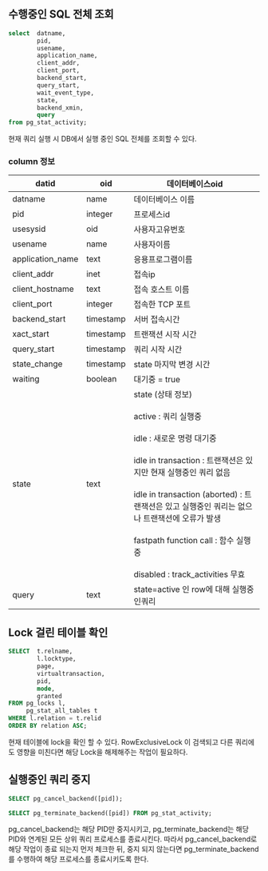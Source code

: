 
## **수행중인 SQL 전체 조회**

```sql
select  datname, 
        pid, 
        usename, 
        application_name, 
        client_addr, 
        client_port, 
        backend_start, 
        query_start, 
        wait_event_type, 
        state, 
        backend_xmin,
        query 
from pg_stat_activity;
```

현재 쿼리 실행 시 DB에서 실행 중인 SQL 전체를 조회할 수 있다.

### column 정보

| datid            | oid       | 데이터베이스oid                                                                                                                                                                                                                                                                 |
| ---------------- | --------- | ------------------------------------------------------------------------------------------------------------------------------------------------------------------------------------------------------------------------------------------------------------------------- |
| datname          | name      | 데이터베이스 이름                                                                                                                                                                                                                                                                 |
| pid              | integer   | 프로세스id                                                                                                                                                                                                                                                                    |
| usesysid         | oid       | 사용자고유번호                                                                                                                                                                                                                                                                   |
| usename          | name      | 사용자이름                                                                                                                                                                                                                                                                     |
| application_name | text      | 응용프로그램이름                                                                                                                                                                                                                                                                  |
| client_addr      | inet      | 접속ip                                                                                                                                                                                                                                                                      |
| client_hostname  | text      | 접속 호스트 이름                                                                                                                                                                                                                                                                 |
| client_port      | integer   | 접속한 TCP 포트                                                                                                                                                                                                                                                                |
| backend_start    | timestamp | 서버 접속시간                                                                                                                                                                                                                                                                   |
| xact_start       | timestamp | 트랜잭션 시작 시간                                                                                                                                                                                                                                                                |
| query_start      | timestamp | 쿼리 시작 시간                                                                                                                                                                                                                                                                  |
| state_change     | timestamp | state 마지막 변경 시간                                                                                                                                                                                                                                                           |
| waiting          | boolean   | 대기중 = true                                                                                                                                                                                                                                                                |
| state            | text      | state (상태 정보)<br><br>active : 쿼리 실행중<br><br>idle : 새로운 명령 대기중<br><br>idle in transaction : 트랜잭션은 있지만 현재 실행중인 쿼리 없음<br><br>idle in transaction (aborted) : 트랜잭션은 있고 실행중인 쿼리는 없으나 트랜잭션에 오류가 발생<br><br>fastpath function call : 함수 실행중<br><br>disabled : track_activities 무효 |
| query            | text      | state=active 인 row에 대해 실행중인쿼리                                                                                                                                                                                                                                             |

## Lock 걸린 테이블 확인

```sql
SELECT  t.relname,
        l.locktype,
        page,
        virtualtransaction,
        pid,
        mode,
        granted
FROM pg_locks l,
	 pg_stat_all_tables t
WHERE l.relation = t.relid
ORDER BY relation ASC;
```

현재 테이블에 lock을 확인 할 수 있다. RowExclusiveLock 이 검색되고 다른 쿼리에도 영향을 미친다면 해당 Lock을 해제해주는 작업이 필요하다.

## 실행중인 쿼리 중지

```sql
SELECT pg_cancel_backend([pid]);

SELECT pg_terminate_backend([pid]) FROM pg_stat_activity;
```

pg_cancel_backend는 해당 PID만 중지시키고, pg_terminate_backend는 해당 PID와 연계된 모든 상위 쿼리 프로세스를 종료시킨다. 따라서 pg_cancel_backend로 해당 작업이 종료 되는지 먼저 체크한 뒤, 중지 되지 않는다면 pg_terminate_backend를 수행하여 해당 프로세스를 종료시키도록 한다.

